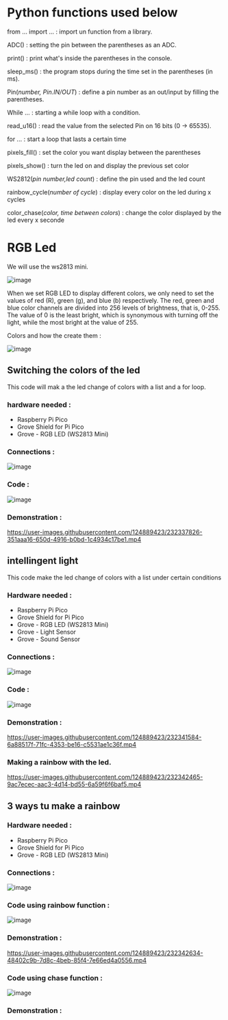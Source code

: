 # Python functions used below 

from ... import ... : import un function from a library.

ADC() : setting the pin between the parentheses as an ADC.

print() : print what's inside the parentheses in the console.

sleep_ms() : the program stops during the time set in the parentheses (in ms).

Pin(*number, Pin.IN/OUT*) : define a pin number as an out/input by filling the parentheses. 

While ... : starting a while loop with a condition.

read_u16() : read the value from the selected Pin on 16 bits (0 -> 65535).

for ... : start a loop that lasts a certain time

pixels_fill() : set the color you want display between the parentheses

pixels_show() : turn the led on and display the previous set color

WS2812(*pin number,led count*) : define the pin used and the led count

rainbow_cycle(*number of cycle*) : display every color on the led during x cycles

color_chase(*color, time between colors*) : change the color displayed by the led every x seconde



# RGB Led

We will use the ws2813 mini. 

![image](https://user-images.githubusercontent.com/124889423/232336646-210cec74-4558-461d-b50a-39196d946d4d.png)

When we set RGB LED to display different colors, we only need to set the values of red (R), green (g), and blue (b) respectively. The red, green and blue color channels are divided into 256 levels of brightness, that is, 0-255. The value of 0 is the least bright, which is synonymous with turning off the light, while the most bright at the value of 255.

Colors and how the create them : 

![image](https://user-images.githubusercontent.com/124889423/232336908-a4f75890-6efd-4380-8216-ca12e8ed9db0.png)


## Switching the colors of the led 
This code will mak a the led change of colors with a list and a for loop.
### hardware needed : 

- Raspberry Pi Pico
- Grove Shield for Pi Pico
- Grove - RGB LED (WS2813 Mini)

### Connections :
![image](https://user-images.githubusercontent.com/124889423/232337614-512d64f9-f215-4844-9539-17a6dc3b89a6.png)

### Code : 

![image](https://user-images.githubusercontent.com/124889423/232337649-12fc0fb8-1170-4175-9da7-44ef59cd1237.png)

### Demonstration :

https://user-images.githubusercontent.com/124889423/232337826-351aaa16-650d-4916-b0bd-1c4934c17be1.mp4


## intellingent light

This code make the led change of colors with a list under certain conditions 

### Hardware needed :
- Raspberry Pi Pico
- Grove Shield for Pi Pico
- Grove - RGB LED (WS2813 Mini)
- Grove - Light Sensor
- Grove - Sound Sensor

### Connections : 

![image](https://user-images.githubusercontent.com/124889423/232340993-8a736cf3-6979-4d14-82bf-ca17f7573687.png)

### Code : 

![image](https://user-images.githubusercontent.com/124889423/232341138-4b68ad65-870a-455a-b41e-b4d914e572e9.png)

### Demonstration : 

https://user-images.githubusercontent.com/124889423/232341584-6a88517f-71fc-4353-be16-c5531ae1c36f.mp4

### Making a rainbow with the led. 

https://user-images.githubusercontent.com/124889423/232342465-9ac7ecec-aac3-4d14-bd55-6a59f6f6baf5.mp4



## 3 ways tu make a rainbow

### Hardware needed :
- Raspberry Pi Pico
- Grove Shield for Pi Pico
- Grove - RGB LED (WS2813 Mini)

### Connections : 

![image](https://user-images.githubusercontent.com/124889423/232337614-512d64f9-f215-4844-9539-17a6dc3b89a6.png)

### Code using rainbow function : 

![image](https://user-images.githubusercontent.com/124889423/232342620-5c27097a-2b9b-44e6-b348-93e164d05a39.png)

### Demonstration : 

https://user-images.githubusercontent.com/124889423/232342634-48402c9b-7d8c-4beb-85f4-7e66ed4a0556.mp4

### Code using chase function : 

![image](https://user-images.githubusercontent.com/124889423/232342659-9201b05d-2894-47a4-919a-c69a95b45c90.png)

### Demonstration : 
